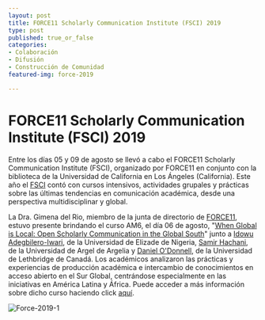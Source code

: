 ```yaml
---
layout: post
title: FORCE11 Scholarly Communication Institute (FSCI) 2019
type: post
published: true_or_false
categories:
- Colaboración
- Difusión
- Construcción de Comunidad
featured-img: force-2019

---
```


# FORCE11 Scholarly Communication Institute (FSCI) 2019

Entre los días 05 y 09 de agosto se llevó a cabo el FORCE11 Scholarly Communication Institute (FSCI), organizado por FORCE11 en conjunto con la biblioteca de la Universidad de California en Los Ángeles (California). Este año el [FSCI](https://www.force11.org/fsci/2019) contó con cursos intensivos, actividades grupales y prácticas sobre las últimas tendencias en comunicación académica, desde una perspectiva multidisciplinar y global.

La Dra. Gimena del Rio, miembro de la junta de directorio de [FORCE11](https://www.force11.org), estuvo presente brindando el curso AM6, el día 06 de agosto, "[When Global is Local: Open Scholarly Communication in the Global South](https://www.force11.org/fsci/2019/course-abstracts#AM6)" junto a [Idowu Adegbilero-Iwari](https://blograrianinfo.blogspot.com/p/idowu.html), de la Universidad de Elizade de Nigeria, [Samir Hachani](https://zenodo.org/record/2543333#.XEGo7DhKjIU), de la Universidad de Argel de Argelia y [Daniel O'Donnell](https://www.dropbox.com/s/w5ls8bazw317yyl/CV.pdf?dl=0), de la Universidad de Lethbridge de Canadá. Los académicos analizaron las prácticas y experiencias de producción académica e intercambio de conocimientos en acceso abierto en el Sur Global, centrándose especialmente en las iniciativas en América Latina y África. Puede acceder a más información sobre dicho curso haciendo click [aquí](https://docs.google.com/document/d/1_XuVqTnqnakGd-yIe2u5Md9RL7VQcFu1HfPWiSwPAic/edit#heading=h.en57sb5lgvyz).


![Force-2019-1](/assets/img/posts/force-2019-1.jpg)

